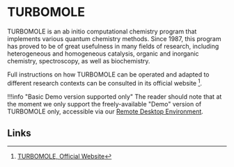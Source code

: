 # TURBOMOLE

TURBOMOLE is an ab initio computational chemistry program that implements various quantum chemistry methods.  Since 1987, this program has proved to be of great usefulness in many fields of research, including heterogeneous and homogeneous catalysis, organic and inorganic chemistry, spectroscopy, as well as biochemistry. 

Full instructions on how TURBOMOLE can be operated and adapted to different research contexts can be consulted in its official website [^1].

!!!info "Basic Demo version supported only"
    The reader should note that at the moment we only support the freely-available "Demo" version of TURBOMOLE only, accessible via our [Remote Desktop Environment](../../remote-connection/remote-desktop.md).

## Links

[^1]: [TURBOMOLE, Official Website](http://www.turbomole.com/)
